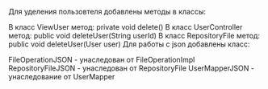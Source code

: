 Для уделения пользовтеля добавлены методы в классы:

В класс ViewUser метод: private void delete()
В класс UserController метод: public void deleteUser(String userId)
В класс RepositoryFile метод: public void deleteUser(User user)
Для работы с json добавлены класс:

FileOperationJSON - унаследован от FileOperationImpl
RepositoryFileJSON - унаследован от RepositoryFile
UserMapperJSON - унаследование от UserMapper